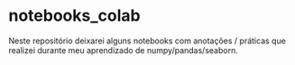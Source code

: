 # notebooks_colab
Neste repositório deixarei alguns notebooks com anotações / práticas que realizei durante meu aprendizado de numpy/pandas/seaborn.
